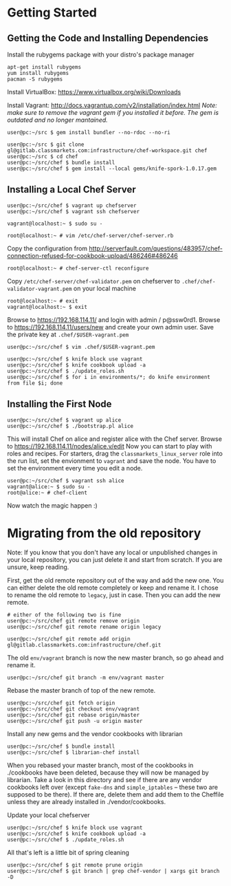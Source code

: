 # Getting Started

## Getting the Code and Installing Dependencies

Install the rubygems package with your distro's package manager

    apt-get install rubygems
    yum install rubygems
    pacman -S rubygems

Install VirtualBox: https://www.virtualbox.org/wiki/Downloads

Install Vagrant: http://docs.vagrantup.com/v2/installation/index.html
*Note: make sure to remove the vagrant gem if you installed it before. The
gem is outdated and no longer mantained.*

    user@pc:~/src $ gem install bundler --no-rdoc --no-ri

    user@pc:~/src $ git clone gl@gitlab.classmarkets.com:infrastructure/chef-workspace.git chef
    user@pc:~/src $ cd chef
    user@pc:~/src/chef $ bundle install
    user@pc:~/src/chef $ gem install --local gems/knife-spork-1.0.17.gem

## Installing a Local Chef Server

    user@pc:~/src/chef $ vagrant up chefserver
    user@pc:~/src/chef $ vagrant ssh chefserver

    vagrant@localhost:~ $ sudo su -

    root@localhost:~ # vim /etc/chef-server/chef-server.rb

Copy the configuration from http://serverfault.com/questions/483957/chef-connection-refused-for-cookbook-upload/486246#486246

    root@localhost:~ # chef-server-ctl reconfigure

Copy `/etc/chef-server/chef-validator.pem` on chefserver to `.chef/chef-validator-vagrant.pem` on your local machine

    root@localhost:~ # exit
    vagrant@localhost:~ $ exit

Browse to https://192.168.114.11/ and login with admin / p@ssw0rd1.
Browse to https://192.168.114.11/users/new and create your own admin user. Save the private key at `.chef/$USER-vagrant.pem`

    user@pc:~/src/chef $ vim .chef/$USER-vagrant.pem

    user@pc:~/src/chef $ knife block use vagrant
    user@pc:~/src/chef $ knife cookbook upload -a
    user@pc:~/src/chef $ ./update_roles.sh
    user@pc:~/src/chef $ for i in environments/*; do knife environment from file $i; done

## Installing the First Node

    user@pc:~/src/chef $ vagrant up alice
    user@pc:~/src/chef $ ./bootstrap.pl alice

This will install Chef on alice and register alice with the
Chef server. Browse to https://192.168.114.11/nodes/alice.v/edit Now
you can start to play with roles and recipes. For starters, drag the
`classmarkets_linux_server` role into the run list, set the envionment to
`vagrant` and save the node. You have to set the environment every time
you edit a node.

    user@pc:~/src/chef $ vagrant ssh alice
    vagrant@alice:~ $ sudo su -
    root@alice:~ # chef-client

Now watch the magic happen :)

# Migrating from the old repository

Note: If you know that you don't have any local or unpublished changes in
your local repository, you can just delete it and start from scratch. If
you are unsure, keep reading.

First, get the old remote repository out of the way and add the new
one. You can either delete the old remote completely or keep and rename
it. I chose to rename the old remote to `legacy`, just in case.
Then you can add the new remote.

    # either of the following two is fine
    user@pc:~/src/chef git remote remove origin
    user@pc:~/src/chef git remote rename origin legacy

    user@pc:~/src/chef git remote add origin gl@gitlab.classmarkets.com:infrastructure/chef.git

The old `env/vagrant` branch is now the new master branch, so go ahead
and rename it.

    user@pc:~/src/chef git branch -m env/vagrant master

Rebase the master branch of top of the new remote.

    user@pc:~/src/chef git fetch origin
    user@pc:~/src/chef git checkout env/vagrant
    user@pc:~/src/chef git rebase origin/master
    user@pc:~/src/chef git push -u origin master

Install any new gems and the vendor cookbooks with librarian

    user@pc:~/src/chef $ bundle install
    user@pc:~/src/chef $ librarian-chef install

When you rebased your master branch, most of the cookbooks in ./cookbooks
have been deleted, because they will now be managed by librarian. Take a
look in this directory and see if there are any vendor cookbooks left over
(except `fake-dns` and `simple_iptables` &ndash; these two are supposed
to be there). If there are, delete them and add them to the Cheffile
unless they are already installed in ./vendor/cookbooks.

Update your local chefserver

    user@pc:~/src/chef $ knife block use vagrant
    user@pc:~/src/chef $ knife cookbook upload -a
    user@pc:~/src/chef $ ./update_roles.sh

All that's left is a little bit of spring cleaning

    user@pc:~/src/chef $ git remote prune origin
    user@pc:~/src/chef $ git branch | grep chef-vendor | xargs git branch -D
